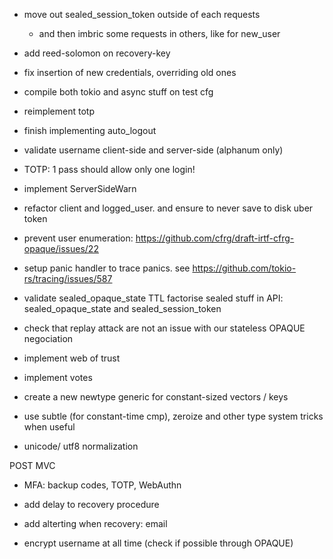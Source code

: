 - move out sealed_session_token outside of each requests
  - and then imbric some requests in others, like for new_user

- add reed-solomon on recovery-key

- fix insertion of new credentials, overriding old ones

- compile both tokio and async stuff on test cfg 

- reimplement totp

- finish implementing auto_logout

- validate username client-side and server-side (alphanum only)

- TOTP: 1 pass should allow only one login!

- implement ServerSideWarn

- refactor client and logged_user. and ensure to never save to disk uber token

- prevent user enumeration: https://github.com/cfrg/draft-irtf-cfrg-opaque/issues/22

- setup panic handler to trace panics. see https://github.com/tokio-rs/tracing/issues/587

- validate sealed_opaque_state TTL 
  factorise sealed stuff in API: sealed_opaque_state and sealed_session_token

- check that replay attack are not an issue with our stateless OPAQUE negociation

- implement web of trust

- implement votes

- create a new newtype generic for constant-sized vectors / keys
- use subtle (for constant-time cmp), zeroize and other type system tricks when useful
- unicode/ utf8 normalization

POST MVC

- MFA: backup codes, TOTP, WebAuthn
- add delay to recovery procedure
- add alterting when recovery: email

- encrypt username at all time (check if possible through OPAQUE)